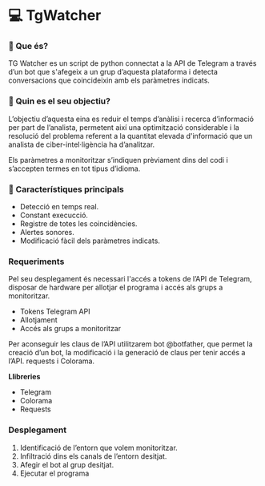 # 💻 TgWatcher
### 🔎 Que és?
TG Watcher es un script de python connectat a la API de Telegram a través d’un bot que s'afegeix a un grup d’aquesta plataforma i detecta conversacions que coincideixin amb els paràmetres indicats.

### 🎯 Quin es el seu objectiu?
L’objectiu d’aquesta eina es reduir el temps d’anàlisi i recerca d’informació per part de l’analista, permetent així una optimització considerable i la resolució del problema referent a la quantitat elevada d'informació que un analista de ciber-intel·ligència ha d’analitzar.

Els paràmetres a monitoritzar s’indiquen prèviament dins del codi i s’accepten termes en tot tipus d’idioma.

### 🤔 Característiques principals
- Detecció en temps real.
- Constant execucció.
- Registre de totes les coincidències.
- Alertes sonores.
- Modificació fàcil dels paràmetres indicats.

### Requeriments

Pel seu desplegament és necessari l'accés a tokens de l’API de Telegram, disposar de hardware per allotjar el programa i accés als grups a monitoritzar.
- Tokens Telegram API
- Allotjament
- Accés als grups a monitoritzar


Per aconseguir les claus de l’API utilitzarem bot @botfather, que permet la creació d’un bot, la modificació i la generació de claus per tenir accés a l’API.  requests i Colorama.

**Llibreries**

- Telegram
- Colorama
- Requests

### Desplegament
1) Identificació de l’entorn que volem monitoritzar.
2) Infiltració dins els canals de l’entorn desitjat.
3) Afegir el bot al grup desitjat.
4) Ejecutar el programa

